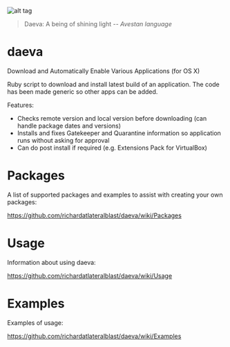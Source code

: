 ![alt tag](https://raw.githubusercontent.com/richardatlateralblast/daeva/master/Daevas.jpg)

> Daeva: A being of shining light
> -- <cite>Avestan language<cite>

daeva
=====

Download and Automatically Enable Various Applications (for OS X)

Ruby script to download and install latest build of an application.
The code has been made generic so other apps can be added.

Features:

- Checks remote version and local version before downloading (can handle package dates and versions)
- Installs and fixes Gatekeeper and Quarantine information so application runs without asking for approval
- Can do post install if required (e.g. Extensions Pack for VirtualBox)

Packages
========

A list of supported packages and examples to assist with creating your own packages:

https://github.com/richardatlateralblast/daeva/wiki/Packages

Usage
=====

Information about using daeva:

https://github.com/richardatlateralblast/daeva/wiki/Usage

Examples
========

Examples of usage:

https://github.com/richardatlateralblast/daeva/wiki/Examples

